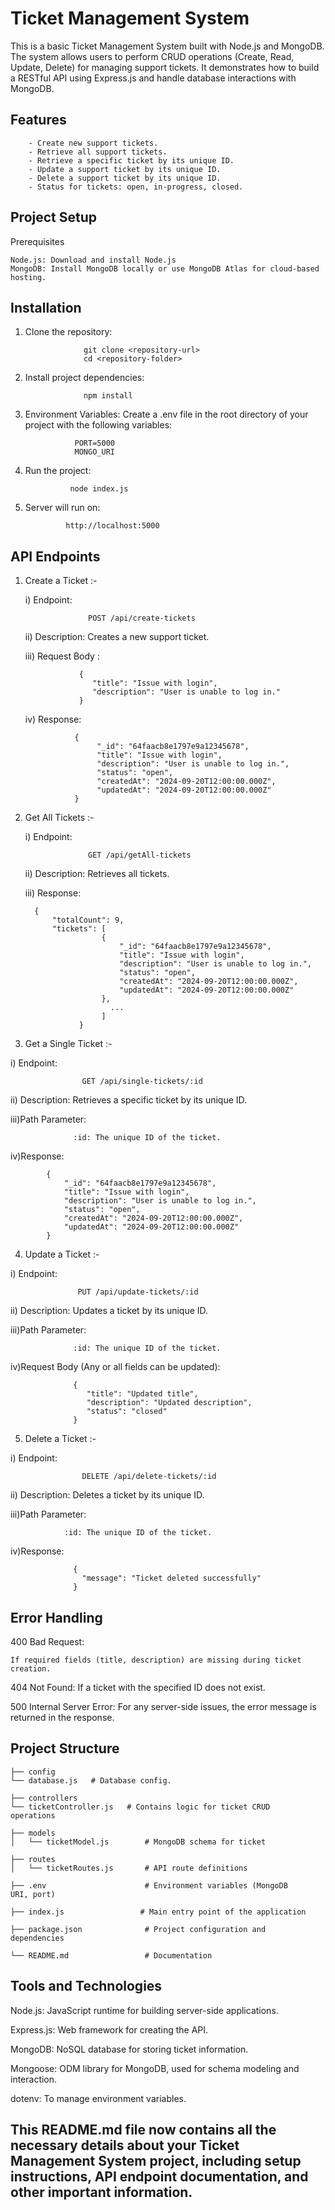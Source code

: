 
# Ticket Management System

This is a basic Ticket Management System built with Node.js and MongoDB. The system allows users to perform CRUD operations (Create, Read, Update, Delete) for managing support tickets. It demonstrates how to build a RESTful API using Express.js and handle database interactions with MongoDB.


## Features

        - Create new support tickets.
        - Retrieve all support tickets.
        - Retrieve a specific ticket by its unique ID.
        - Update a support ticket by its unique ID.
        - Delete a support ticket by its unique ID.
        - Status for tickets: open, in-progress, closed.

## Project Setup

Prerequisites

    Node.js: Download and install Node.js
    MongoDB: Install MongoDB locally or use MongoDB Atlas for cloud-based hosting.

## Installation

1. Clone the repository:

                    git clone <repository-url>
                    cd <repository-folder>

2. Install project dependencies:

                    npm install

3. Environment Variables: Create a .env file in the root directory of your project with the following variables:

                  PORT=5000
                  MONGO_URI

4. Run the project:

                 node index.js

5. Server will run on: 
                
                http://localhost:5000
## API Endpoints

1. Create a Ticket :-

    i) Endpoint:
    
                     POST /api/create-tickets

    ii) Description: Creates a new support ticket.

    iii) Request Body :
    
                   {
                      "title": "Issue with login",
                      "description": "User is unable to log in."
                   }

    iv) Response:

                  {
                       "_id": "64faacb8e1797e9a12345678",
                       "title": "Issue with login",
                       "description": "User is unable to log in.",
                       "status": "open",
                       "createdAt": "2024-09-20T12:00:00.000Z",
                       "updatedAt": "2024-09-20T12:00:00.000Z"
                  }


2. Get All Tickets :-

    i) Endpoint: 
       
                     GET /api/getAll-tickets

    ii) Description: Retrieves all tickets.

    iii) Response:

         {
             "totalCount": 9,
             "tickets": [
                        {
                            "_id": "64faacb8e1797e9a12345678",
                            "title": "Issue with login",
                            "description": "User is unable to log in.",
                            "status": "open",
                            "createdAt": "2024-09-20T12:00:00.000Z",
                            "updatedAt": "2024-09-20T12:00:00.000Z"
                        },
                          ...
                        ]
                   }




3. Get a Single Ticket :-

i) Endpoint: 
        
                    GET /api/single-tickets/:id

ii) Description: Retrieves a specific ticket by its unique ID.

iii)Path Parameter:

                  :id: The unique ID of the ticket.

iv)Response:

            {
                "_id": "64faacb8e1797e9a12345678",
                "title": "Issue with login",
                "description": "User is unable to log in.",
                "status": "open",
                "createdAt": "2024-09-20T12:00:00.000Z",
                "updatedAt": "2024-09-20T12:00:00.000Z"
            }


4. Update a Ticket :-

i) Endpoint: 
        
                   PUT /api/update-tickets/:id

ii) Description: Updates a ticket by its unique ID.

iii)Path Parameter:

                  :id: The unique ID of the ticket.

iv)Request Body (Any or all fields can be updated):

                  {
                     "title": "Updated title",
                     "description": "Updated description",
                     "status": "closed"
                  }




5. Delete a Ticket :-

i) Endpoint: 
        
                    DELETE /api/delete-tickets/:id

ii) Description: Deletes a ticket by its unique ID.

iii)Path Parameter:

                :id: The unique ID of the ticket.

iv)Response:

                  {
                    "message": "Ticket deleted successfully"
                  }





## Error Handling

400 Bad Request: 

    If required fields (title, description) are missing during ticket creation.

404 Not Found:
    If a ticket with the specified ID does not exist.

500 Internal Server Error: 
    For any server-side issues, the error message is returned in the response.


    
## Project Structure


    ├── config
    └── database.js   # Database config.

    ├── controllers
    └── ticketController.js   # Contains logic for ticket CRUD     operations

    ├── models
    │   └── ticketModel.js        # MongoDB schema for ticket

    ├── routes
    │   └── ticketRoutes.js       # API route definitions

    ├── .env                      # Environment variables (MongoDB     URI, port)

    ├── index.js                 # Main entry point of the application

    ├── package.json              # Project configuration and     dependencies
    
    └── README.md                 # Documentation

## Tools and Technologies

Node.js: 
    JavaScript runtime for building server-side applications.

Express.js: 
    Web framework for creating the API.

MongoDB:
 NoSQL database for storing ticket information.

Mongoose: 
    ODM library for MongoDB, used for schema modeling and interaction.

dotenv: 
    To manage environment variables.


## This README.md file now contains all the necessary details about your Ticket Management System project, including setup instructions, API endpoint documentation, and other important information.